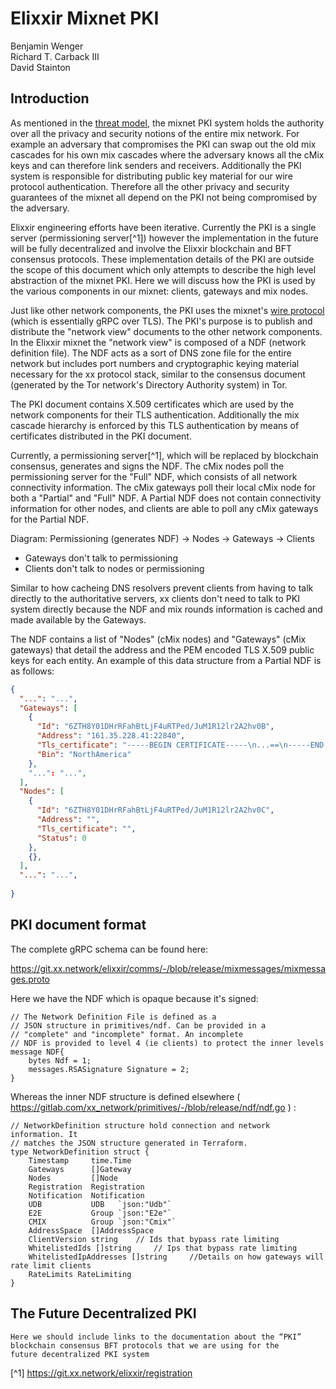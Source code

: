 
# Elixxir Mixnet PKI

Benjamin Wenger  
Richard T. Carback III  
David Stainton  

## Introduction

As mentioned in the [threat model](threat_model.md), the mixnet PKI
system holds the authority over all the privacy and security notions
of the entire mix network. For example an adversary that compromises
the PKI can swap out the old mix cascades for his own mix cascades
where the adversary knows all the cMix keys and can therefore link
senders and receivers. Additionally the PKI system is responsible for
distributing public key material for our wire protocol
authentication. Therefore all the other privacy and security
guarantees of the mixnet all depend on the PKI not being compromised
by the adversary.

Elixxir engineering efforts have been iterative. Currently the PKI is
a single server (permissioning server[^1]) however the implementation
in the future will be fully decentralized and involve the Elixxir
blockchain and BFT consensus protocols. These implementation details
of the PKI are outside the scope of this document which only attempts
to describe the high level abstraction of the mixnet PKI. Here we will
discuss how the PKI is used by the various components in our mixnet:
clients, gateways and mix nodes.

Just like other network components, the PKI uses the mixnet's [wire
protocol](wire.md) (which is essentially gRPC over TLS). The PKI's
purpose is to publish and distribute the "network view"
documents to the other network components. In the Elixxir mixnet the
"network view" is composed of a NDF (network definition file).
The NDF acts as a sort of DNS zone file for the entire network
but includes port numbers and cryptographic keying material necessary
for the xx protocol stack, similar to the consensus document
(generated by the Tor network's Directory Authority system) in Tor.

The PKI document contains X.509 certificates which are used by the
network components for their TLS authentication. Additionally the mix
cascade hierarchy is enforced by this TLS authentication by means
of certificates distributed in the PKI document.

Currently, a permissioning server[^1], which will be replaced by 
blockchain consensus, generates and signs the NDF. The cMix nodes poll
the permissioning server for the "Full" NDF, which consists of all
network connectivity information. The cMix gateways poll their local 
cMix node for both a "Partial" and "Full" NDF. A Partial NDF does not
contain connectivity information for other nodes, and clients are able
to poll any cMix gateways for the Partial NDF.

Diagram: Permissioning (generates NDF) -> Nodes -> Gateways -> Clients

- Gateways don't talk to permissioning
- Clients don't talk to nodes or permissioning

Similar to how cacheing DNS resolvers prevent clients from having to
talk directly to the authoritative servers, xx clients don't need to talk
to PKI system directly because the NDF and mix rounds information is
cached and made available by the Gateways.

The NDF contains a list of "Nodes" (cMix nodes) and "Gateways" (cMix gateways) 
that detail the address and the PEM encoded TLS X.509 public keys for 
each entity. An example of this data structure from a Partial NDF is as follows: 

```json
{
  "...": "...",
  "Gateways": [
    {
      "Id": "6ZTH8Y01DHrRFahBtLjF4uRTPed/JuM1R12lr2A2hv0B",
      "Address": "161.35.228.41:22840",
      "Tls_certificate": "-----BEGIN CERTIFICATE-----\n...==\n-----END CERTIFICATE-----\n",
      "Bin": "NorthAmerica"
    },
    "...": "...", 
  ],
  "Nodes": [
    {
      "Id": "6ZTH8Y01DHrRFahBtLjF4uRTPed/JuM1R12lr2A2hv0C",
      "Address": "",
      "Tls_certificate": "",
      "Status": 0
    },
    {},
  ],
  "...": "...",
  
}
```

## PKI document format

The complete gRPC schema can be found here:

https://git.xx.network/elixxir/comms/-/blob/release/mixmessages/mixmessages.proto


Here we have the NDF which is opaque because it's signed:

	// The Network Definition File is defined as a
	// JSON structure in primitives/ndf. Can be provided in a
	// "complete" and "incomplete" format. An incomplete
	// NDF is provided to level 4 (ie clients) to protect the inner levels
	message NDF{
		bytes Ndf = 1;
		messages.RSASignature Signature = 2;
	}

Whereas the inner NDF structure is defined elsewhere ( https://gitlab.com/xx_network/primitives/-/blob/release/ndf/ndf.go ) :

	// NetworkDefinition structure hold connection and network information. It
	// matches the JSON structure generated in Terraform.
	type NetworkDefinition struct {
		Timestamp     time.Time
		Gateways      []Gateway
		Nodes         []Node
		Registration  Registration
		Notification  Notification
		UDB           UDB   `json:"Udb"`
		E2E           Group `json:"E2e"`
		CMIX          Group `json:"Cmix"`
		AddressSpace  []AddressSpace
		ClientVersion string 	// Ids that bypass rate limiting
		WhitelistedIds []string 	// Ips that bypass rate limiting
		WhitelistedIpAddresses []string 	//Details on how gateways will rate limit clients
		RateLimits RateLimiting
	}



## The Future Decentralized PKI

	Here we should include links to the documentation about the “PKI”
    blockchain consensus BFT protocols that we are using for the
    future decentralized PKI system


[^1] https://git.xx.network/elixxir/registration
